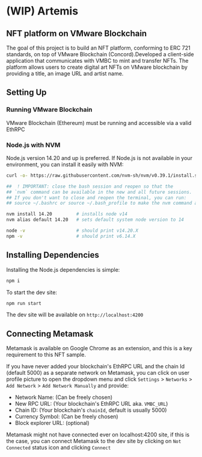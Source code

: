 # (WIP) Artemis

## NFT platform on VMware Blockchain

The goal of this project is to build an NFT platform, conforming to ERC 721 standards,
on top of VMware Blockchain (Concord).Developed a client-side application that communicates
with VMBC to mint and transfer NFTs. The platform allows users to create digital art NFTs
on VMware blockchain by providing a title, an image URL and artist name.

## Setting Up

### Running VMware Blockchain

VMware Blockchain (Ethereum) must be running and accessible via a valid EthRPC

### Node.js with NVM

Node.js version 14.20 and up is preferred. If Node.js is not available in your environment,
you can install it easily with NVM:

```bash
curl -o- https://raw.githubusercontent.com/nvm-sh/nvm/v0.39.1/install.sh | bash

##  ! IMPORTANT: close the bash session and reopen so that the
## `nvm` command can be available in the new and all future sessions.
## If you don't want to close and reopen the terminal, you can run:
## source ~/.bashrc or source ~/.bash_profile to make the nvm command available

nvm install 14.20         # installs node v14
nvm alias default 14.20   # sets default system node version to 14

node -v                   # should print v14.20.X
npm -v                    # should print v6.14.X
```

## Installing Dependencies

Installing the Node.js dependencies is simple:

```bash
npm i 
```

To start the dev site:

```bash
npm run start
```

The dev site will be available on `http://localhost:4200`

## Connecting Metamask

Metamask is available on Google Chrome as an extension, and this is a key requirement
to this NFT sample.

If you have never added your blockchain's EthRPC URL and the chain Id (default 5000)
as a separate network on Metamask, you can click on user profile picture to open the
dropdown menu and click `Settings` > `Networks` > `Add Network` > `Add Network Manually`
and provide:

- Network Name: (Can be freely chosen)
- New RPC URL: (Your blockchain's EthRPC URL aka. `VMBC_URL`)
- Chain ID: (Your blockchain's `chainId`, default is usually 5000)
- Currency Symbol: (Can be freely chosen)
- Block explorer URL: (optional)

Metamask might not have connected ever on localhost:4200 site, if this is the case,
you can connect Metamask to the dev site by clicking on `Not Connected` status icon
and clicking `Connect`
